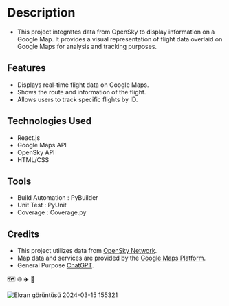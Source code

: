 # Description
- This project integrates data from OpenSky to display information on a Google Map. It provides a visual representation of flight data overlaid on Google Maps for analysis and tracking purposes.

## Features
- Displays real-time flight data on Google Maps.
- Shows the route and information of the flight.
- Allows users to track specific flights by ID.

## Technologies Used
- React.js
- Google Maps API
- OpenSky API
- HTML/CSS

## Tools
- Build Automation : PyBuilder
- Unit Test : PyUnit
- Coverage : Coverage.py

## Credits
- This project utilizes data from [OpenSky Network](https://opensky-network.org/).
- Map data and services are provided by the [Google Maps Platform](https://developers.google.com/maps?hl=tr).
- General Purpose [ChatGPT](https://chat.openai.com/).


:world_map: :globe_with_meridians: :airplane: :flight_arrival: 


![Ekran görüntüsü 2024-03-15 155321](https://github.com/elpif13/TechTitans/assets/113675207/0359a78d-fd17-4b7a-aa78-3dd64b787820)




